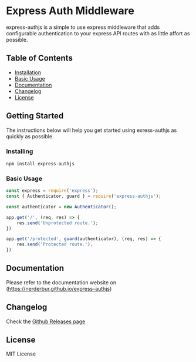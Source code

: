 # Express Auth Middleware
express-authjs is a simple to use express middleware that adds configurable authentication to your express API routes with as little affort as possible.

## Table of Contents
- [Installation](https://github.com/nerderbur/express-authjs#installing)
- [Basic Usage](https://github.com/nerderbur/express-authjs#basic-usage)
- [Documentation](https://github.com/nerderbur/express-authjs#documentation)
- [Changelog](https://github.com/nerderbur/express-authjs#changelog)
- [License](https://github.com/nerderbur/express-authjs#license)

## Getting Started
The instructions below will help you get started using exress-authjs as quickly as possible.

### Installing
```
npm install express-authjs
```

### Basic Usage
```javascript
const express = require('express');
const { Authenticator, guard } = require('express-authjs');

const authenticator = new Authenticator();

app.get('/', (req, res) => {
    res.send('Unprotected route.');
})

app.get('/protected', guard(authenticator), (req, res) => {
    res.send('Protected route.');
})
```

## Documentation
Please refer to the documentation website on (https://nerderbur.github.io/express-authjs)

## Changelog
Check the [Github Releases page](https://github.com/nerderbur/express-authjs/releases)

## License
MIT License
